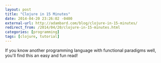 ```yaml
---
layout: post
title: "Clojure in 15 Minutes"
date: 2014-04-20 23:26:02 -0400
external-url: http://adambard.com/blog/clojure-in-15-minutes/
redirect_from: /2014/04/20/clojure-in-15-minutes.html
categories: [programming]
tags: [clojure, tutorial]
---
```


If you know another programming language with functional paradigms well,
you'll find this an easy and fun read!
